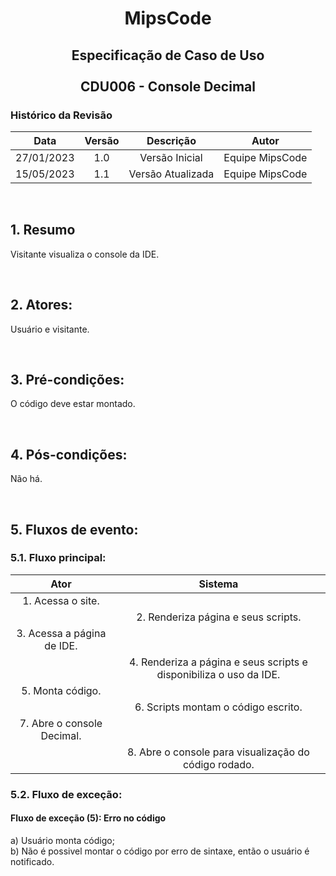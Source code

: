 # <p align="center"> MipsCode </p>


## <p align="center"> Especificação de Caso de Uso <br><br> CDU006 - Console Decimal </p> 

### Histórico da Revisão 

| Data | Versão | Descrição | Autor |
| :-----: | :-----: | :-----: | :-----: |
| 27/01/2023 | 1.0 | Versão Inicial | Equipe MipsCode |
| 15/05/2023 | 1.1 | Versão Atualizada | Equipe MipsCode |

<br>

## 1. Resumo
Visitante visualiza o console da IDE.

<br>

## 2. Atores: 
Usuário e visitante.

<br>

## 3. Pré-condições:
O código deve estar montado.

<br>

## 4. Pós-condições: 
Não há.

<br>

## 5. Fluxos de evento:
### 5.1. Fluxo principal:

| Ator | Sistema |
| :-----------------: | :-----------------: | 
| 1. Acessa o site. | |  
|  | 2. Renderiza página e seus scripts. |
| 3. Acessa a página de IDE. | | 
|  | 4. Renderiza a página e seus scripts e disponibiliza o uso da IDE. |
| 5. Monta código. | | 
|  | 6. Scripts montam o código escrito. |
| 7. Abre o console Decimal. | | 
|  | 8. Abre o console para visualização do código rodado. |

### 5.2. Fluxo de exceção:
#### Fluxo de exceção (5): Erro no código
a) Usuário monta código; <br>
b) Não é possivel montar o código por erro de sintaxe, então o usuário é notificado. <br>
